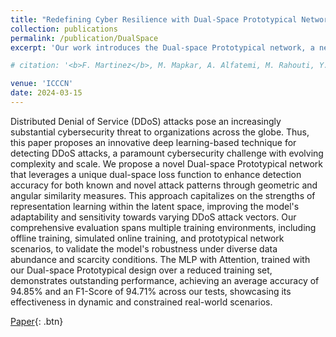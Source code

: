 ```yaml
---
title: "Redefining Cyber Resilience with Dual-Space Prototypical Networks for DDoS Attack Detection"
collection: publications
permalink: /publication/DualSpace
excerpt: 'Our work introduces the Dual-space Prototypical network, a neural network that leverages a unique dual-space loss function to enhance the detection accuracy of distributed denial-of-service (DDoS) attacks, both known and novel patterns, through geometric and angular similarity measures in the latent space, demonstrating outstanding performance, especially on reduced training sets, which is a challenge for standard deep learning architectures.'

# citation: '<b>F. Martinez</b>, M. Mapkar, A. Alfatemi, M. Rahouti, Y. Xin, K. Xiong, N. Ghani "Redefining Cyber Resilience with Dual-Space Prototypical Networks for DDoS Attack Detection," The 33rd International Conference on Computer Communications and Networks (ICCCN 2024)'

venue: 'ICCCN'
date: 2024-03-15
---
```

Distributed Denial of Service (DDoS) attacks pose an increasingly substantial cybersecurity threat to organizations across the globe. Thus, this paper proposes an innovative deep learning-based technique for detecting DDoS attacks, a paramount cybersecurity challenge with evolving complexity and scale. We propose a novel Dual-space Prototypical network that leverages a unique dual-space loss function to enhance detection accuracy for both known and novel attack patterns through geometric and angular similarity measures. This approach capitalizes on the strengths of representation learning within the latent space, improving the model's adaptability and sensitivity towards varying DDoS attack vectors. Our comprehensive evaluation spans multiple training environments, including offline training, simulated online training, and prototypical network scenarios, to validate the model's robustness under diverse data abundance and scarcity conditions. The MLP with Attention, trained with our Dual-space Prototypical design over a reduced training set, demonstrates outstanding performance, achieving an average accuracy of 94.85% and an F1-Score of 94.71% across our tests, showcasing its effectiveness in dynamic and constrained real-world scenarios.

[Paper](https://arxiv.org/abs/2406.02632){: .btn}